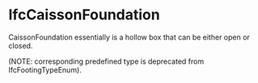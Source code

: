 IfcCaissonFoundation
====================

CaissonFoundation essentially is a hollow box that can be either open or closed.

(NOTE: corresponding predefined type is deprecated from IfcFootingTypeEnum).
